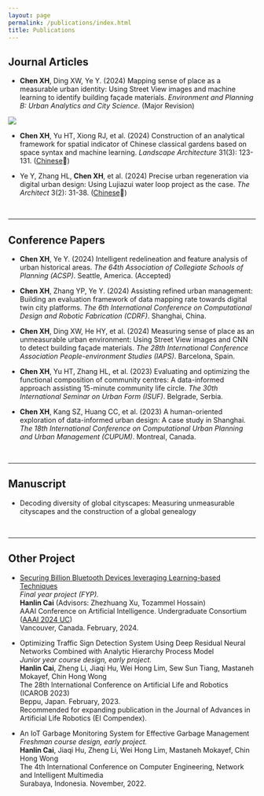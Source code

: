 ```yaml
---
layout: page
permalink: /publications/index.html
title: Publications
---
```


## Journal Articles

- **Chen XH**, Ding XW, Ye Y. (2024) Mapping sense of place as a measurable urban identity: Using Street View images and machine learning to identify building façade materials. *Environment and Planning B: Urban Analytics and City Science*. (Major Revision) <br>

<div class="third">
<img src="/images/R1.jpg">
</div>

- **Chen XH**, Yu HT, Xiong RJ, et al. (2024) Construction of an analytical framework for spatial indicator of Chinese classical gardens based on space syntax and machine learning. *Landscape Architecture* 31(3): 123-131. ([Chinese](https://XinghanChen1999.github.io/file/JA-Landscape-Architecture.pdf)🔗)

- Ye Y, Zhang HL, **Chen XH**, et al. (2024) Precise urban regeneration via digital urban design: Using Lujiazui water loop project as the case. *The Architect* 3(2): 31-38. ([Chinese](https://XinghanChen1999.github.io/file/JA-The-Architect.pdf)🔗)

  <br>


---

## Conference Papers

- **Chen XH**, Ye Y. (2024) Intelligent redelineation and feature analysis of urban historical areas. *The 64th Association of Collegiate Schools of Planning (ACSP)*. Seattle, America. (Accepted)

- **Chen XH**, Zhang YP, Ye Y. (2024) Assisting refined urban management: Building an evaluation framework of data mapping rate towards digital twin city platforms. *The 6th International Conference on Computational Design and Robotic Fabrication (CDRF)*. Shanghai, China. 

- **Chen XH**, Ding XW, He HY, et al. (2024) Measuring sense of place as an unmeasurable urban environment: Using Street View images and CNN to detect building façade materials. *The 28th International Conference Association People-environment Studies (IAPS)*. Barcelona, Spain. 

- **Chen XH**, Yu HT, Zhang HL, et al. (2023) Evaluating and optimizing the functional composition of community centres: A data-informed approach assisting 15-minute community life circle. *The 30th International Seminar on Urban Form (ISUF)*. Belgrade, Serbia.

- **Chen XH**, Kang SZ, Huang CC, et al. (2023) A human-oriented exploration of data-informed urban design: A case study in Shanghai. *The 18th International Conference on Computational Urban Planning and Urban Management (CUPUM)*. Montreal, Canada.

  <br>


---

## Manuscript

- Decoding diversity of global cityscapes: Measuring unmeasurable cityscapes and the construction of a global genealogy<br>

  <br>

---

## Other Project

- [Securing Billion Bluetooth Devices leveraging Learning-based Techniques](https://www.researchgate.net/publication/378144932)<br>*Final year project (FYP).*<br>**Hanlin Cai** (Advisors: Zhezhuang Xu, Tozammel Hossain)<br>AAAI Conference on Artificial Intelligence. Undergraduate Consortium ([AAAI 2024 UC](https://aaai.org/aaai-conference/undergraduate-consortium-program/))<br>Vancouver, Canada. February, 2024.

- Optimizing Traffic Sign Detection System Using Deep Residual Neural Networks Combined with Analytic Hierarchy Process Model<br>*Junior year course design, early project.*<br>**Hanlin Cai**, Zheng Li, Jiaqi Hu, Wei Hong Lim, Sew Sun Tiang, Mastaneh Mokayef, Chin Hong Wong<br>The 28th International Conference on Artificial Life and Robotics (ICAROB 2023)<br>Beppu, Japan. February, 2023.<br>Recommended for expanding publication in the Journal of Advances in Artificial Life Robotics (EI Compendex).

- An IoT Garbage Monitoring System for Effective Garbage Management<br>*Freshman course design, early project.*<br>**Hanlin Cai**, Jiaqi Hu, Zheng Li, Wei Hong Lim, Mastaneh Mokayef, Chin Hong Wong<br>The 4th International Conference on Computer Engineering, Network and Intelligent Multimedia<br>Surabaya, Indonesia. November, 2022.<br>

  <br>
